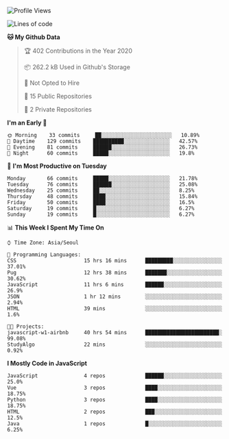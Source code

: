 <!--START_SECTION:waka-->
![Profile Views](http://img.shields.io/badge/Profile%20Views-154-blue)

![Lines of code](https://img.shields.io/badge/From%20Hello%20World%20I%27ve%20Written-33.3%20million%20lines%20of%20code-blue)

**🐱 My Github Data** 

> 🏆 402 Contributions in the Year 2020
 > 
> 📦 262.2 kB Used in Github's Storage 
 > 
> 🚫 Not Opted to Hire
 > 
> 📜 15 Public Repositories
 > 
> 🔑 2 Private Repositories 

**I'm an Early 🐤** 

```text
🌞 Morning    33 commits     ██░░░░░░░░░░░░░░░░░░░░░░░   10.89% 
🌆 Daytime    129 commits    ██████████░░░░░░░░░░░░░░░   42.57% 
🌃 Evening    81 commits     ██████░░░░░░░░░░░░░░░░░░░   26.73% 
🌙 Night      60 commits     █████░░░░░░░░░░░░░░░░░░░░   19.8%

```
📅 **I'm Most Productive on Tuesday** 

```text
Monday       66 commits     █████░░░░░░░░░░░░░░░░░░░░   21.78% 
Tuesday      76 commits     ██████░░░░░░░░░░░░░░░░░░░   25.08% 
Wednesday    25 commits     ██░░░░░░░░░░░░░░░░░░░░░░░   8.25% 
Thursday     48 commits     ████░░░░░░░░░░░░░░░░░░░░░   15.84% 
Friday       50 commits     ████░░░░░░░░░░░░░░░░░░░░░   16.5% 
Saturday     19 commits     █░░░░░░░░░░░░░░░░░░░░░░░░   6.27% 
Sunday       19 commits     █░░░░░░░░░░░░░░░░░░░░░░░░   6.27%

```


📊 **This Week I Spent My Time On** 

```text
⌚︎ Time Zone: Asia/Seoul

💬 Programming Languages: 
CSS                      15 hrs 16 mins      █████████░░░░░░░░░░░░░░░░   37.01% 
Pug                      12 hrs 38 mins      ███████░░░░░░░░░░░░░░░░░░   30.62% 
JavaScript               11 hrs 6 mins       ██████░░░░░░░░░░░░░░░░░░░   26.9% 
JSON                     1 hr 12 mins        ░░░░░░░░░░░░░░░░░░░░░░░░░   2.94% 
HTML                     39 mins             ░░░░░░░░░░░░░░░░░░░░░░░░░   1.6%

🐱‍💻 Projects: 
javascript-w1-airbnb     40 hrs 54 mins      ████████████████████████░   99.08% 
StudyAlgo                22 mins             ░░░░░░░░░░░░░░░░░░░░░░░░░   0.92%

```

**I Mostly Code in JavaScript** 

```text
JavaScript               4 repos             ██████░░░░░░░░░░░░░░░░░░░   25.0% 
Vue                      3 repos             ████░░░░░░░░░░░░░░░░░░░░░   18.75% 
Python                   3 repos             ████░░░░░░░░░░░░░░░░░░░░░   18.75% 
HTML                     2 repos             ███░░░░░░░░░░░░░░░░░░░░░░   12.5% 
Java                     1 repos             █░░░░░░░░░░░░░░░░░░░░░░░░   6.25%

```



<!--END_SECTION:waka-->
